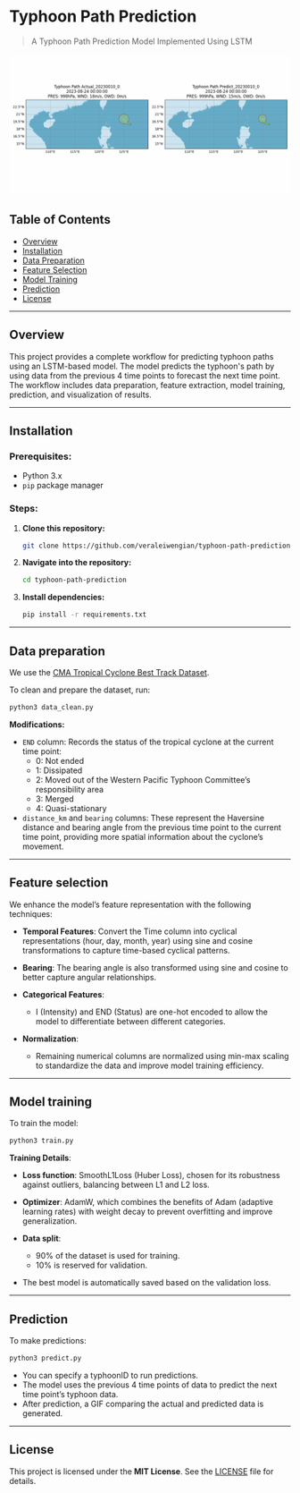 # Typhoon Path Prediction

> A Typhoon Path Prediction Model Implemented Using LSTM

![comparison plot](./result/animation_20230010.gif)

## Table of Contents

- [Overview](#overview)
- [Installation](#installation)
- [Data Preparation](#data-preparation)
- [Feature Selection](#feature-selection)
- [Model Training](#model-training)
- [Prediction](#prediction)
- [License](#license)

---

## Overview

This project provides a complete workflow for predicting typhoon paths using an LSTM-based model. The model predicts the typhoon's path by using data from the previous 4 time points to forecast the next time point. The workflow includes data preparation, feature extraction, model training, prediction, and visualization of results.

---

## Installation

### Prerequisites:
- Python 3.x
- `pip` package manager

### Steps:

1. **Clone this repository:**
   ```bash
   git clone https://github.com/veraleiwengian/typhoon-path-prediction.git
   ```

2. **Navigate into the repository:**
   ```bash
   cd typhoon-path-prediction
   ```

3. **Install dependencies:**
   ```bash
   pip install -r requirements.txt
   ```

---

## Data preparation

We use the [CMA Tropical Cyclone Best Track Dataset](https://tcdata.typhoon.org.cn/en/zjljsjj.html).

To clean and prepare the dataset, run:
   ```bash
   python3 data_clean.py
   ```

**Modifications:**

- `END` column: Records the status of the tropical cyclone at the current time point:
    - 0: Not ended
    - 1: Dissipated
    - 2: Moved out of the Western Pacific Typhoon Committee’s responsibility area
    - 3: Merged
    - 4: Quasi-stationary
- `distance_km` and `bearing` columns: These represent the Haversine distance and bearing angle from the previous time point to the current time point, providing more spatial information about the cyclone’s movement.

---

## Feature selection

We enhance the model’s feature representation with the following techniques:

- **Temporal Features**: Convert the Time column into cyclical representations (hour, day, month, year) using sine and cosine transformations to capture time-based cyclical patterns.

- **Bearing**: The bearing angle is also transformed using sine and cosine to better capture angular relationships.

- **Categorical Features**:
    - I (Intensity) and END (Status) are one-hot encoded to allow the model to differentiate between different categories.

- **Normalization**:
    - Remaining numerical columns are normalized using min-max scaling to standardize the data and improve model training efficiency.

---

## Model training

To train the model:
   ```bash
   python3 train.py
   ```


**Training Details**:

- **Loss function**: SmoothL1Loss (Huber Loss), chosen for its robustness against outliers, balancing between L1 and L2 loss.

- **Optimizer**: AdamW, which combines the benefits of Adam (adaptive learning rates) with weight decay to prevent overfitting and improve generalization.

- **Data split**:
    - 90% of the dataset is used for training.
    - 10% is reserved for validation.

- The best model is automatically saved based on the validation loss.

---

## Prediction

To make predictions:
   ```bash
   python3 predict.py
   ```

- You can specify a typhoonID to run predictions.
- The model uses the previous 4 time points of data to predict the next time point’s typhoon data.
- After prediction, a GIF comparing the actual and predicted data is generated.

---

## License

This project is licensed under the **MIT License**. See the [LICENSE](https://github.com/veraleiwengian/Typhoon-Path-Prediction/blob/main/LICENSE) file for details.